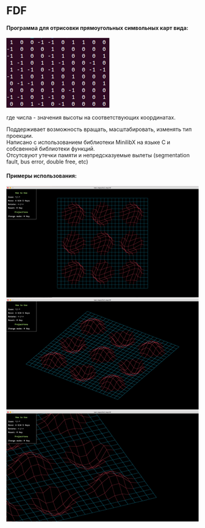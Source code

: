 # FDF
#### Программа для отрисовки прямоугольных символьных карт вида: <br>
<img src="https://github.com/girolle/FDF/blob/master/images/Screenshot%20from%202020-04-10%2019-53-32.png"><br>
<p> где числа - значения высоты на соответствующих координатах. </p> 
<p> Поддерживает возможность вращать, масштабировать, изменять тип проекции. <br>
Написано с использованием библиотеки MinilibX на языке С и собсвенной библиотеки функций.<br>
Отсутсвуют утечки памяти и непредсказуемые вылеты (segmentation fault, bus error, double free, etc)</p>
<h4> Примеры использования:</h4>
<img src="https://github.com/girolle/FDF/blob/master/images/Screenshot%20from%202020-04-09%2022-51-43.png" >
<img src="https://github.com/girolle/FDF/blob/master/images/Screenshot%20from%202020-04-09%2022-52-36.png">
<img src="https://github.com/girolle/FDF/blob/master/images/Screenshot%20from%202020-04-09%2022-53-26.png">
